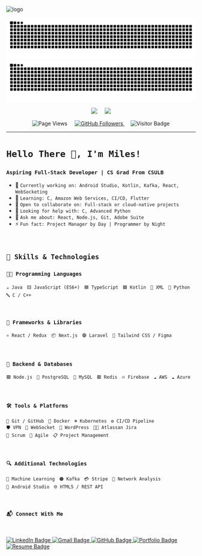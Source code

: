 ![logo](https://github.com/user-attachments/assets/c9fe1f52-2cd1-462e-a7a0-5eaf4c7c93c1)


<div align="center">

![github contribution grid snake animation](https://raw.githubusercontent.com/shahradelahi/shahradelahi/output/github-contribution-grid-snake-dark.svg#gh-dark-mode-only)
![github contribution grid snake animation](https://raw.githubusercontent.com/shahradelahi/shahradelahi/output/github-contribution-grid-snake.svg#gh-light-mode-only)

</div>

<p align="center">
  <img src="https://github-readme-stats.vercel.app/api/top-langs/?username=miles-akio&theme=radical&show_icons=true&include_all_commits=true" height="200" />
  &nbsp; &nbsp;
  <img src="https://github-readme-stats.vercel.app/api?username=miles-akio&theme=radical&show_icons=true&count_private=true" height="200" />
</p>

<p align="center">
  <img src="https://rushter.com/counter.svg" alt="Page Views" />
  &nbsp; &nbsp;
  <a href="https://github.com/miles-akio">
    <img src="https://img.shields.io/github/followers/miles-akio?label=Follow&style=social" alt="GitHub Followers" />
  </a>
  &nbsp; &nbsp;
  <img src="https://visitor-badge.laobi.icu/badge?page_id=miles-akio.miles-akio" alt="Visitor Badge" />
</p>

---

# `Hello There 👋, I'm Miles!`
### `Aspiring Full-Stack Developer | CS Grad From CSULB`



- 🔭 `Currently working on: Android Studio, Kotlin, Kafka, React, WebSocketing`
- 🌱 `Learning: C, Amazon Web Services, CI/CD, Flutter`
- 👯 `Open to collaborate on: Full-stack or cloud-native projects`
- 🤝 `Looking for help with: C, Advanced Python`
- 💬 `Ask me about: React, Node.js, Git, Adobe Suite`
- ⚡ `Fun fact: Project Manager by Day | Programmer by Night`

</br>

## `🧠 Skills & Technologies`

### `👨‍💻 Programming Languages`

`☕ Java` &nbsp; `🟨 JavaScript (ES6+)` &nbsp; `🟦 TypeScript` &nbsp; 
`🟪 Kotlin`  &nbsp; `📄 XML` &nbsp; `🐍 Python` &nbsp; `🔤 C / C++`

</br>

### `🧩 Frameworks & Libraries`

`⚛️ React / Redux` &nbsp; `📦 Next.js` &nbsp; `🟣 Laravel` &nbsp; `🎨 Tailwind CSS / Figma`

</br>

### `🧱 Backend & Databases`

`🟩 Node.js` &nbsp; `🐘 PostgreSQL` &nbsp; `🐬 MySQL` &nbsp; 
`🟥 Redis`  &nbsp; `🔥 Firebase` &nbsp; `☁️ AWS` &nbsp; `☁️ Azure`

</br>

### `🛠️ Tools & Platforms`

`🐙 Git / GitHub` &nbsp; `🐳 Docker` &nbsp; `☸️ Kubernetes` &nbsp; `⚙️ CI/CD Pipeline`  
`🛡️ VPN` &nbsp; `🔌 WebSocket` &nbsp; `📝 WordPress` &nbsp; `🧑‍💻 Atlassan Jira`  
`📅 Scrum` &nbsp; `🚀 Agile` &nbsp; `📋 Project Management`

</br>

### `🔍 Additional Technologies`

`🧠 Machine Learning` &nbsp; `🟠 Kafka` &nbsp; `💳 Stripe` &nbsp; `📡 Network Analysis`  
`🤖 Android Studio` &nbsp; `🌐 HTML5 / REST API`

</br>

### `📬 Connect With Me` 

</br>
<p align="left"> <a href="https://www.linkedin.com/in/mshinmachi/" target="_blank"> <img src="https://img.shields.io/badge/LinkedIn-blue?logo=linkedin&logoColor=white&style=for-the-badge" alt="LinkedIn Badge" /> </a> 
  <a href="mailto:miles.shinmachi@gmail.com" target="_blank"> <img src="https://img.shields.io/badge/Gmail-red?logo=gmail&logoColor=white&style=for-the-badge" alt="Gmail Badge" /> </a> 
  <a href="https://github.com/miles-akio" target="_blank"> <img src="https://img.shields.io/badge/GitHub-100000?logo=github&logoColor=white&style=for-the-badge" alt="GitHub Badge" /> </a> 
  <a href="https://miles-shinmachi.dev" target="_blank"> <img src="https://img.shields.io/badge/Portfolio-000?logo=vercel&logoColor=white&style=for-the-badge" alt="Portfolio Badge" /> </a> 
  <a href="[http://localhost:3000/static/media/Miles%20Shinmachi%20-%20Resume.e88147eaa90958a9b47a.pdf)" target="_blank"> <img src="https://img.shields.io/badge/Resume-Download-0072b1?style=for-the-badge&logo=adobeacrobatreader&logoColor=white" alt="Resume Badge" /> </a> 
</p>
</br>
